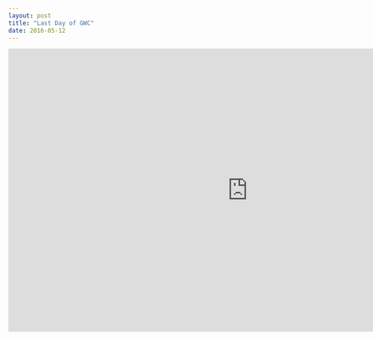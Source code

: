 ```yaml
---
layout: post
title: "Last Day of GWC"
date: 2016-05-12
---
```


<iframe src="https://docs.google.com/presentation/d/17m2_CSg5rvkFrrIy-VnLwX40ljGqfsJOenBPlqgwEUI/embed?start=false&loop=false&delayms=3000" frameborder="0" width="960" height="569" allowfullscreen="true" mozallowfullscreen="true" webkitallowfullscreen="true"></iframe>